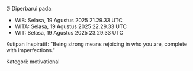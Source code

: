⏰ Diperbarui pada:
- WIB: Selasa, 19 Agustus 2025 21.29.33 UTC
- WITA: Selasa, 19 Agustus 2025 22.29.33 UTC
- WIT: Selasa, 19 Agustus 2025 23.29.33 UTC

Kutipan Inspiratif:
"Being strong means rejoicing in who you are, complete with imperfections."


Kategori: motivational

